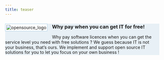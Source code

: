 ```yaml
---
title: teaser
---
```


<style>
#extra {
  margin-bottom: 10px; }

#extra .box {
  background-color: #e8f0f6;
  border-color: #D5E9F6; }

#extra p {
  line-height: 1.2em;
  margin: 0px 0px 5px 0px; }

#extra em {
  font-style: italic; }

#extra span {
  color: #d26511;
  font-size: 120%; }

#player, #gallery {
  background: #FFFFFF;
  float: left;
  clear: both;
  margin: 0px 15px 15px 0px;
  padding: 3px;
  border: 1px solid #a9cde5; }    
</style>

<div id="extra">
  <div class="box" style="background-color: #e8f0f6;border-color: #D5E9F6;">
    <div id="player">
<img src="/user/pages/01.home/opensource.png" alt="opensource_logo">
    </div>
    <h3>Why pay when you can get IT for free!</h3>
<p>Why pay software licences when you can get the service level you need with free solutions ? We guess because IT is not your business, that’s ours. We implement and support open source IT solutions for you to let you focus on your own business !</p>
  </div>
</div>